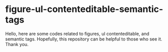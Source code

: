# figure-ul-contenteditable-semantic-tags
Hello, here are some codes related to figures, ul contenteditable, and semantic tags. Hopefully, this repository can be helpful to those who see it. Thank you.
